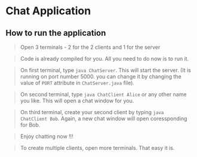 # Chat Application

## How to run the application

> Open 3 terminals - 2 for the 2 clients and 1 for the server

> Code is already compiled for you. All you need to do now is to run it.

> On first terminal, type <code>java ChatServer</code>. This will start the server. (It is running on port number 5000. you can change it by changing the value of `PORT` attribute in `ChatServer.java` file).

> On second terminal, type <code>java ChatClient Alice</code> or any other name you like. This will open a chat window for you.

> On third terminal, create your second client by typing <code>java ChatClient Bob</code>. Again, a new chat window will open coressponding for Bob. 

> Enjoy chatting now !!!

> To create multiple clients, open more terminals. That easy it is.